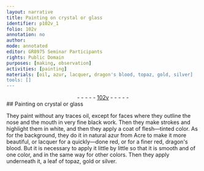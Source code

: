 ```yaml
---
layout: narrative
title: Painting on crystal or glass
identifier: p102v_1
folio: 102v
annotation: no
author:
mode: annotated
editor: GR8975 Seminar Participants
rights: Public Domain
purposes: [making, observation]
activities: [painting]
materials: [oil, azur, lacquer, dragon's blood, topaz, gold, silver]
tools: []
---
```


 <div class="folio" align="center">- - - - - <a href="http://gallica.bnf.fr/ark:/12148/btv1b10500001g/f210.image" target="_blank">102v</a> - - - - - </div>   
## Painting on crystal or glass

 
<span class="activity"></span>They paint without any traces <span class="material">oil</span>, except for faces where they outline the nose and the mouth in very fine <span class="color">black</span> work. Then they make strokes and highlight them in <span class="color">white</span>, and then they apply a coat of <span class="color">flesh—tinted color</span>. As for the background, they do it in natural <span class="material">azur</span> from <span class="place">Acre</span> to make it more beautiful, or <span class="material">lacquer</span> for a quickly—done <span class="color">red</span>, or for a finer <span class="color">red</span>, <span class="material">dragon's blood</span>. But it is necessary to apply it little by little so that it is smooth and of one color, and in the same way for other colors. Then they apply underneath it, a leaf of <span class="material">topaz</span>, <span class="material">gold</span> or <span class="material">silver</span>.
 